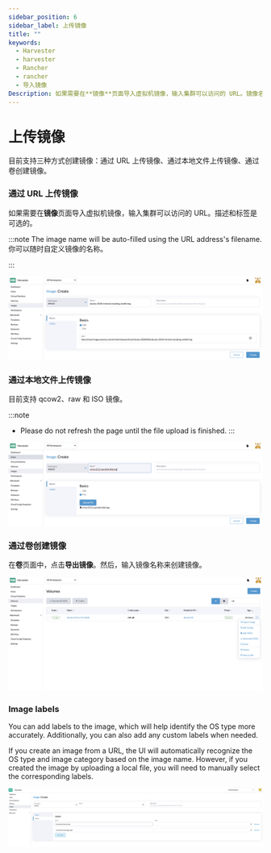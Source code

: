 ```yaml
---
sidebar_position: 6
sidebar_label: 上传镜像
title: ""
keywords:
  - Harvester
  - harvester
  - Rancher
  - rancher
  - 导入镜像
Description: 如果需要在**镜像**页面导入虚拟机镜像，输入集群可以访问的 URL。镜像名称将使用 URL 地址的文件名自动填充。你可以随时在需要时对其进行自定义。
---
```


# 上传镜像

目前支持三种方式创建镜像：通过 URL 上传镜像、通过本地文件上传镜像、通过卷创建镜像。

### 通过 URL 上传镜像

如果需要在**镜像**页面导入虚拟机镜像，输入集群可以访问的 URL。描述和标签是可选的。

:::note
The image name will be auto-filled using the URL address's filename. 你可以随时自定义镜像的名称。

:::

![](./assets/upload-image.png)

### 通过本地文件上传镜像

目前支持 qcow2、raw 和 ISO 镜像。

:::note
- Please do not refresh the page until the file upload is finished.
:::

![](./assets/upload-image-local.png)


### 通过卷创建镜像

在**卷**页面中，点击**导出镜像**。然后，输入镜像名称来创建镜像。

![](./assets/export-image.png)

### Image labels


You can add labels to the image, which will help identify the OS type more accurately. Additionally, you can also add any custom labels when needed.

If you create an image from a URL, the UI will automatically recognize the OS type and image category based on the image name. However, if you created the image by uploading a local file, you will need to manually select the corresponding labels.

![](./assets/image-labels.png)